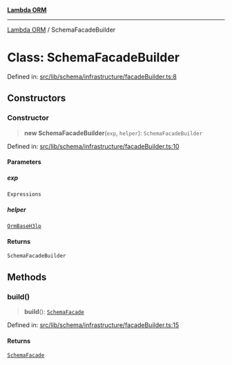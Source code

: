 [**Lambda ORM**](../README.md)

***

[Lambda ORM](../README.md) / SchemaFacadeBuilder

# Class: SchemaFacadeBuilder

Defined in: [src/lib/schema/infrastructure/facadeBuilder.ts:8](https://github.com/lambda-orm/lambdaorm-base/blob/5f10bdc7d0f008296efbcbe89bc2bf1ed03aaaef/src/lib/schema/infrastructure/facadeBuilder.ts#L8)

## Constructors

### Constructor

> **new SchemaFacadeBuilder**(`exp`, `helper`): `SchemaFacadeBuilder`

Defined in: [src/lib/schema/infrastructure/facadeBuilder.ts:10](https://github.com/lambda-orm/lambdaorm-base/blob/5f10bdc7d0f008296efbcbe89bc2bf1ed03aaaef/src/lib/schema/infrastructure/facadeBuilder.ts#L10)

#### Parameters

##### exp

`Expressions`

##### helper

[`OrmBaseH3lp`](OrmBaseH3lp.md)

#### Returns

`SchemaFacadeBuilder`

## Methods

### build()

> **build**(): [`SchemaFacade`](SchemaFacade.md)

Defined in: [src/lib/schema/infrastructure/facadeBuilder.ts:15](https://github.com/lambda-orm/lambdaorm-base/blob/5f10bdc7d0f008296efbcbe89bc2bf1ed03aaaef/src/lib/schema/infrastructure/facadeBuilder.ts#L15)

#### Returns

[`SchemaFacade`](SchemaFacade.md)
